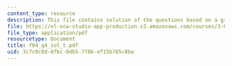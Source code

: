 ```yaml
---
content_type: resource
description: This file contains solution of the questions based on a graph.
file: https://ol-ocw-studio-app-production.s3.amazonaws.com/courses/3-012-fundamentals-of-materials-science-fall-2005/3c7c0c0d8fbc0db57f86ef15b785c8ba_f04_q4_sol_t.pdf
file_type: application/pdf
resourcetype: Document
title: f04_q4_sol_t.pdf
uid: 3c7c0c0d-8fbc-0db5-7f86-ef15b785c8ba
---
```

